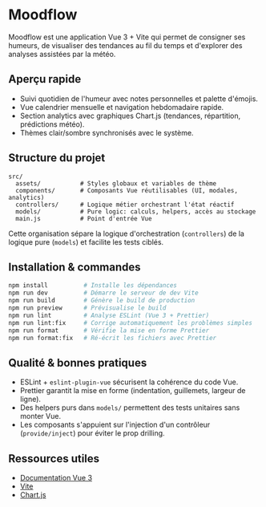 # Moodflow

Moodflow est une application Vue 3 + Vite qui permet de consigner ses humeurs, de visualiser des tendances au fil du temps et d'explorer des analyses assistées par la météo.

## Aperçu rapide

- Suivi quotidien de l'humeur avec notes personnelles et palette d'émojis.
- Vue calendrier mensuelle et navigation hebdomadaire rapide.
- Section analytics avec graphiques Chart.js (tendances, répartition, prédictions météo).
- Thèmes clair/sombre synchronisés avec le système.

## Structure du projet

```
src/
  assets/           # Styles globaux et variables de thème
  components/       # Composants Vue réutilisables (UI, modales, analytics)
  controllers/      # Logique métier orchestrant l'état réactif
  models/           # Pure logic: calculs, helpers, accès au stockage
  main.js           # Point d'entrée Vue
```

Cette organisation sépare la logique d'orchestration (`controllers`) de la logique pure (`models`) et facilite les tests ciblés.

## Installation & commandes

```sh
npm install          # Installe les dépendances
npm run dev          # Démarre le serveur de dev Vite
npm run build        # Génère le build de production
npm run preview      # Prévisualise le build
npm run lint         # Analyse ESLint (Vue 3 + Prettier)
npm run lint:fix     # Corrige automatiquement les problèmes simples
npm run format       # Vérifie la mise en forme Prettier
npm run format:fix   # Ré-écrit les fichiers avec Prettier
```

## Qualité & bonnes pratiques

- ESLint + `eslint-plugin-vue` sécurisent la cohérence du code Vue.
- Prettier garantit la mise en forme (indentation, guillemets, largeur de ligne).
- Des helpers purs dans `models/` permettent des tests unitaires sans monter Vue.
- Les composants s'appuient sur l'injection d'un contrôleur (`provide/inject`) pour éviter le prop drilling.

## Ressources utiles

- [Documentation Vue 3](https://vuejs.org/guide/introduction.html)
- [Vite](https://vite.dev/config/)
- [Chart.js](https://www.chartjs.org/docs/latest/)
